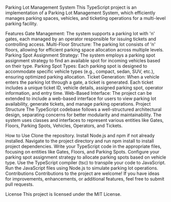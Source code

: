 Parking Lot Management System
This TypeScript project is an implementation of a Parking Lot Management System, which efficiently manages parking spaces, vehicles, and ticketing operations for a multi-level parking facility.

Features
Gate Management: The system supports a parking lot with 'n' gates, each managed by an operator responsible for issuing tickets and controlling access.
Multi-Floor Structure: The parking lot consists of 'n' floors, allowing for efficient parking space allocation across multiple levels.
Parking Spot Assignment Strategy: The system employs a parking spot assignment strategy to find an available spot for incoming vehicles based on their type.
Parking Spot Types: Each parking spot is designed to accommodate specific vehicle types (e.g., compact, sedan, SUV, etc.), ensuring optimized parking allocation.
Ticket Generation: When a vehicle enters the parking lot through a gate, a ticket is generated. Each ticket includes a unique ticket ID, vehicle details, assigned parking spot, operator information, and entry time.
Web-Based Interface: The project can be extended to include a web-based interface for users to view parking lot availability, generate tickets, and manage parking operations.
Project Structure
The TypeScript codebase follows a well-structured architectural design, separating concerns for better modularity and maintainability. The system uses classes and interfaces to represent various entities like Gates, Floors, Parking Spots, Vehicles, Operators, and Tickets.

How to Use
Clone the repository.
Install Node.js and npm if not already installed.
Navigate to the project directory and run npm install to install project dependencies.
Write your TypeScript code in the appropriate files, focusing on entities like Gates, Floors, and Parking Spots.
Configure your parking spot assignment strategy to allocate parking spots based on vehicle type.
Use the TypeScript compiler (tsc) to transpile your code to JavaScript.
Run the JavaScript files using Node.js to simulate parking lot operations.
Contributions
Contributions to the project are welcome! If you have ideas for improvements, enhancements, or additional features, feel free to submit pull requests.

License
This project is licensed under the MIT License.
